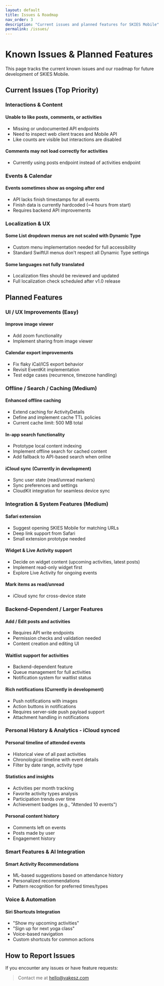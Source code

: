 ```yaml
---
layout: default
title: Issues & Roadmap
nav_order: 3
description: "Current issues and planned features for SKIES Mobile"
permalink: /issues/
---
```


# Known Issues & Planned Features

This page tracks the current known issues and our roadmap for future development of SKIES Mobile.

## Current Issues (Top Priority)

### Interactions & Content

#### Unable to like posts, comments, or activities

- Missing or undocumented API endpoints
- Need to inspect web client traces and Mobile API
- Like counts are visible but interactions are disabled

#### Comments may not load correctly for activities

- Currently using posts endpoint instead of activities endpoint

### Events & Calendar

#### Events sometimes show as ongoing after end

- API lacks finish timestamps for all events
- Finish data is currently hardcoded (~4 hours from start)
- Requires backend API improvements

### Localization & UX

#### Some List dropdown menus are not scaled with Dynamic Type

- Custom menu implementation needed for full accessibility
- Standard SwiftUI menus don't respect all Dynamic Type settings

#### Some languages not fully translated

- Localization files should be reviewed and updated
- Full localization check scheduled after v1.0 release

## Planned Features

### UI / UX Improvements (Easy)

#### Improve image viewer

- Add zoom functionality
- Implement sharing from image viewer

#### Calendar export improvements

- Fix flaky iCal/ICS export behavior
- Revisit EventKit implementation
- Test edge cases (recurrence, timezone handling)

### Offline / Search / Caching (Medium)

#### Enhanced offline caching

- Extend caching for ActivityDetails
- Define and implement cache TTL policies
- Current cache limit: 500 MB total

#### In-app search functionality

- Prototype local content indexing
- Implement offline search for cached content
- Add fallback to API-based search when online

#### iCloud sync (Currently in development)

- Sync user state (read/unread markers)
- Sync preferences and settings
- CloudKit integration for seamless device sync

### Integration & System Features (Medium)

#### Safari extension

- Suggest opening SKIES Mobile for matching URLs
- Deep link support from Safari
- Small extension prototype needed

#### Widget & Live Activity support

- Decide on widget content (upcoming activities, latest posts)
- Implement read-only widget first
- Explore Live Activity for ongoing events

#### Mark items as read/unread

- iCloud sync for cross-device state

### Backend-Dependent / Larger Features

#### Add / Edit posts and activities

- Requires API write endpoints
- Permission checks and validation needed
- Content creation and editing UI

#### Waitlist support for activities

- Backend-dependent feature
- Queue management for full activities
- Notification system for waitlist status

#### Rich notifications (Currently in development)

- Push notifications with images
- Action buttons in notifications
- Requires server-side push payload support
- Attachment handling in notifications

### Personal History & Analytics - iCloud synced

#### Personal timeline of attended events

- Historical view of all past activities
- Chronological timeline with event details
- Filter by date range, activity type

#### Statistics and insights

- Activities per month tracking
- Favorite activity types analysis
- Participation trends over time
- Achievement badges (e.g., "Attended 10 events")

#### Personal content history

- Comments left on events
- Posts made by user
- Engagement history

### Smart Features & AI Integration

#### Smart Activity Recommendations

- ML-based suggestions based on attendance history
- Personalized recommendations
- Pattern recognition for preferred times/types

### Voice & Automation

#### Siri Shortcuts Integration

- "Show my upcoming activities"
- "Sign up for next yoga class"
- Voice-based navigation
- Custom shortcuts for common actions

## How to Report Issues

If you encounter any issues or have feature requests:

> Contact me at [hello@vakesz.com](mailto:hello@vakesz.com)
